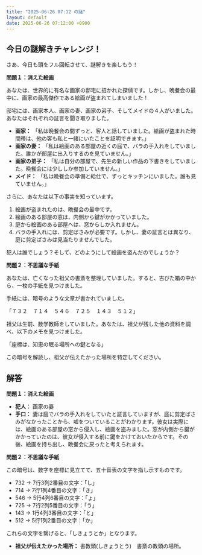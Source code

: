 ```yaml
---
title: "2025-06-26 07:12 の謎"
layout: default
date: 2025-06-26 07:12:00 +0900
---
```

## 今日の謎解きチャレンジ！

さあ、今日も頭をフル回転させて、謎解きを楽しもう！

**問題１：消えた絵画**

あなたは、世界的に有名な画家の邸宅に招かれた探偵です。しかし、晩餐会の最中に、画家の最高傑作である絵画が盗まれてしまいました！

邸宅には、画家本人、画家の妻、画家の弟子、そしてメイドの４人がいました。あなたはそれぞれの証言を聞き取りました。

*   **画家：** 「私は晩餐会の間ずっと、客人と話していました。絵画が盗まれた時間帯は、他の客も私と一緒にいたことを証明できます。」
*   **画家の妻：** 「私は絵画のある部屋の近くの庭で、バラの手入れをしていました。誰かが部屋に出入りするのを見ていません。」
*   **画家の弟子：** 「私は自分の部屋で、先生の新しい作品の下書きをしていました。晩餐会には少ししか参加していません。」
*   **メイド：** 「私は晩餐会の準備と給仕で、ずっとキッチンにいました。誰も見ていません。」

さらに、あなたは以下の事実を知っています。

1.  絵画が盗まれたのは、晩餐会の最中です。
2.  絵画のある部屋の窓は、内側から鍵がかかっていました。
3.  庭から絵画のある部屋へは、窓からしか入れません。
4.  バラの手入れには、剪定ばさみが必要です。しかし、妻の証言とは異なり、庭に剪定ばさみは見当たりませんでした。

犯人は誰でしょう？そして、どのようにして絵画を盗んだのでしょうか？

**問題２：不思議な手紙**

あなたは、亡くなった祖父の書斎を整理していました。すると、古びた箱の中から、一枚の手紙を見つけました。

手紙には、暗号のような文章が書かれていました。

「７３２　７１４　５４６　７２５　１４３　５１２」

祖父は生前、数学教師をしていました。あなたは、祖父が残した他の資料を調べ、以下のメモを見つけました。

「座標は、知恵の眠る場所への鍵となる」

この暗号を解読し、祖父が伝えたかった場所を特定してください。

## 解答

**問題１：消えた絵画**

*   **犯人：** 画家の妻
*   **手口：** 妻は庭でバラの手入れをしていたと証言していますが、庭に剪定ばさみがなかったことから、嘘をついていることがわかります。彼女は実際には、絵画のある部屋の窓から侵入し、絵画を盗みました。窓が内側から鍵がかかっていたのは、彼女が侵入する前に鍵をかけておいたからです。その後、絵画を持ち出し、晩餐会に戻ったと考えられます。

**問題２：不思議な手紙**

この暗号は、数字を座標に見立てて、五十音表の文字を指し示すものです。

*   732 → 7行3列2番目の文字：「し」
*   714 → 7行1列4番目の文字：「き」
*   546 → 5行4列6番目の文字：「ょ」
*   725 → 7行2列5番目の文字：「う」
*   143 → 1行4列3番目の文字：「と」
*   512 → 5行1列2番目の文字：「か」

これらの文字を繋げると、「しきょうとか」となります。

*   **祖父が伝えたかった場所：** 書教頭(しきょうとう)　書斎の教頭の場所。
